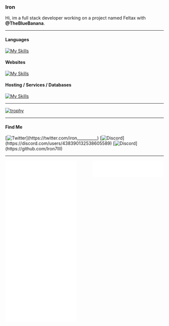 ### Iron
Hi, im a full stack developer working on a project named Feltax with **@TheBlueBanana**.
<hr/>

#### Languages
[![My Skills](https://skillicons.dev/icons?i=js,ts,nodejs)](https://skillicons.dev)
#### Websites
[![My Skills](https://skillicons.dev/icons?i=react,html,css,sass)](https://skillicons.dev)
#### Hosting / Services / Databases
[![My Skills](https://skillicons.dev/icons?i=heroku,firebase,gcp,mongodb)](https://skillicons.dev)
<hr/>

[![trophy](https://github-profile-trophy.vercel.app/?username=Iron7III&theme=juicyfresh&column=7&margin-w=15&no-frame=true&no-bg=true)](https://github.com/ryo-ma/github-profile-trophy)
<hr/>

#### Find Me
[![Twitter](https://img.shields.io/badge/Twitter-000000?color=rgba(0,0,0,0)&style=for-the-badge&logo=twitter&logoColor=#1DA1F2)](https://twitter.com/iron__________)
[![Discord](https://img.shields.io/badge/Discord-000000?color=rgba(0,0,0,0%)&style=for-the-badge&logo=discord&logoColor=#5865F2)](https://discord.com/users/438390132538605589)
[![Discord](https://img.shields.io/badge/Github-000000?color=rgba(0,0,0,0%)&style=for-the-badge&logo=github&logoColor=#5865F2)](https://github.com/Iron7III)
<hr/>

[<img align="left" width="45%" src="https://github.com/Iron7III/Iron7III/blob/main/metrics-left.svg">](https://feltax.xyz)
[<img align="right" width="45%" src="https://github.com/Iron7III/Iron7III/blob/main/metrics-right.svg">](https://feltax.xyz)
